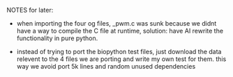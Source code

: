 NOTES for later:
- when importing the four og files, _pwm.c was sunk because we didnt have a way to compile the C file at runtime, solution: have AI rewrite the functionality in pure python.

- instead of trying to port the biopython test files, just download the data relevent to the 4 files we are porting and write my own test for them. this way we avoid port 5k lines and random unused dependencies
